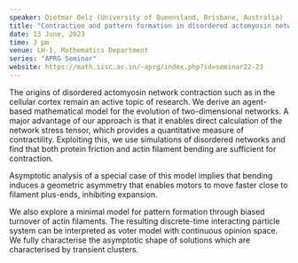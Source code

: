 ```yaml
---
speaker: Dietmar Oelz (University of Queensland, Brisbane, Australia)
title: "Contraction and pattern formation in disordered actomyosin networks"
date: 13 June, 2023
time: 3 pm
venue: LH-1, Mathematics Department
series: "APRG Seminar"
website: https://math.iisc.ac.in/~aprg/index.php?id=seminar22-23
---
```


The origins of disordered actomyosin network contraction such as in the cellular cortex
remain an active topic of research. We derive an agent-based mathematical model for the
evolution of two-dimensional networks. A major advantage of our approach is that it enables
direct calculation of the network stress tensor, which provides a quantitative measure of
contractility. Exploiting this, we use simulations of disordered networks and find that both
protein friction and actin filament bending are sufficient for contraction.

Asymptotic analysis of a special case of this model implies that bending induces a geometric
asymmetry that enables motors to move faster close to filament plus-ends, inhibiting expansion.

We also explore a minimal model for pattern formation through biased turnover of actin filaments.
The resulting discrete-time interacting particle system can be interpreted as voter model with
continuous opinion space. We fully characterise the asymptotic shape of solutions which are
characterised by transient clusters.
